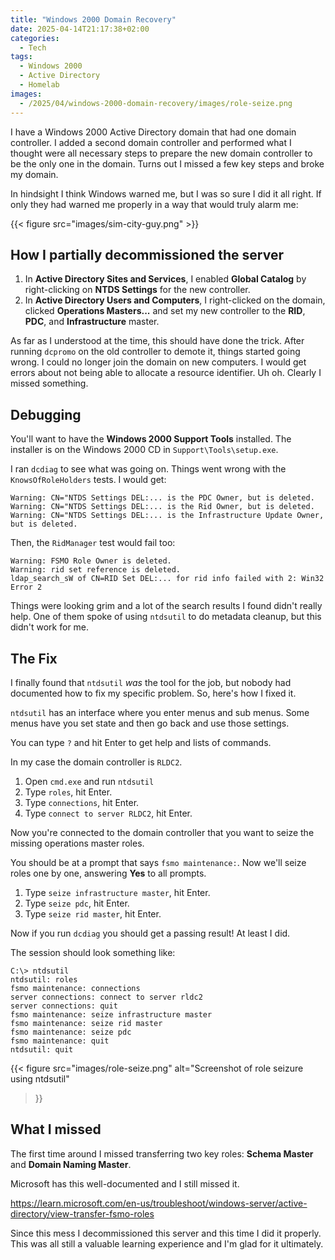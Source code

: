 ```yaml
---
title: "Windows 2000 Domain Recovery"
date: 2025-04-14T21:17:38+02:00
categories:
  - Tech
tags:
  - Windows 2000
  - Active Directory
  - Homelab
images:
  - /2025/04/windows-2000-domain-recovery/images/role-seize.png
---
```


I have a Windows 2000 Active Directory domain that had one domain controller.
I added a second domain controller and performed what I thought were all necessary
steps to prepare the new domain controller to be the only one in the domain.
Turns out I missed a few key steps and broke my domain.

<!--more-->

In hindsight I think Windows warned me, but I was so sure I did it all right.
If only they had warned me properly in a way that would truly alarm me:

{{< figure src="images/sim-city-guy.png" >}}


## How I partially decommissioned the server

1. In **Active Directory Sites and Services**, I enabled **Global Catalog** by
right-clicking on **NTDS Settings** for the new controller.
2. In **Active Directory Users and Computers**, I right-clicked on the domain,
clicked **Operations Masters...** and set my new controller to the **RID**, **PDC**,
and **Infrastructure** master.

As far as I understood at the time, this should have done the trick. After running `dcpromo`
on the old controller to demote it, things started going wrong. I could no longer
join the domain on new computers. I would get errors about not being able
to allocate a resource identifier. Uh oh. Clearly I missed something.

## Debugging

You'll want to have the **Windows 2000 Support Tools** installed.
The installer is on the Windows 2000 CD in `Support\Tools\setup.exe`.

I ran `dcdiag` to see what was going on.
Things went wrong with the `KnowsOfRoleHolders` tests. I would get:

```
Warning: CN="NTDS Settings DEL:... is the PDC Owner, but is deleted.
Warning: CN="NTDS Settings DEL:... is the Rid Owner, but is deleted.
Warning: CN="NTDS Settings DEL:... is the Infrastructure Update Owner, but is deleted.
```

Then, the `RidManager` test would fail too:

```
Warning: FSMO Role Owner is deleted.
Warning: rid set reference is deleted.
ldap_search_sW of CN=RID Set DEL:... for rid info failed with 2: Win32 Error 2
```

Things were looking grim and a lot of the search results I found didn't really help.
One of them spoke of using `ntdsutil` to do metadata cleanup, but this didn't work for me.

## The Fix

I finally found that `ntdsutil` *was* the tool for the job, but nobody had documented
how to fix my specific problem. So, here's how I fixed it.

`ntdsutil` has an interface where you enter menus and sub menus. Some menus have
you set state and then go back and use those settings.

You can type `?` and hit Enter to get help and lists of commands.

In my case the domain controller is `RLDC2`.

1. Open `cmd.exe` and run `ntdsutil`
2. Type `roles`, hit Enter.
3. Type `connections`, hit Enter.
4. Type `connect to server RLDC2`, hit Enter.

Now you're connected to the domain controller that you want to seize the missing
operations master roles.

You should be at a prompt that says `fsmo maintenance:`.
Now we'll seize roles one by one, answering **Yes** to all prompts.

1. Type `seize infrastructure master`, hit Enter.
2. Type `seize pdc`, hit Enter.
3. Type `seize rid master`, hit Enter.

Now if you run `dcdiag` you should get a passing result! At least I did.

The session should look something like:

```
C:\> ntdsutil
ntdsutil: roles
fsmo maintenance: connections
server connections: connect to server rldc2
server connections: quit
fsmo maintenance: seize infrastructure master
fsmo maintenance: seize rid master
fsmo maintenance: seize pdc
fsmo maintenance: quit
ntdsutil: quit
```

{{< figure
    src="images/role-seize.png"
    alt="Screenshot of role seizure using ntdsutil"
>}}

## What I missed

The first time around I missed transferring two key roles: **Schema Master** and **Domain Naming Master**.

Microsoft has this well-documented and I still missed it.

https://learn.microsoft.com/en-us/troubleshoot/windows-server/active-directory/view-transfer-fsmo-roles

Since this mess I decommissioned this server and this time I did it properly.
This was all still a valuable learning experience and I'm glad for it ultimately.
